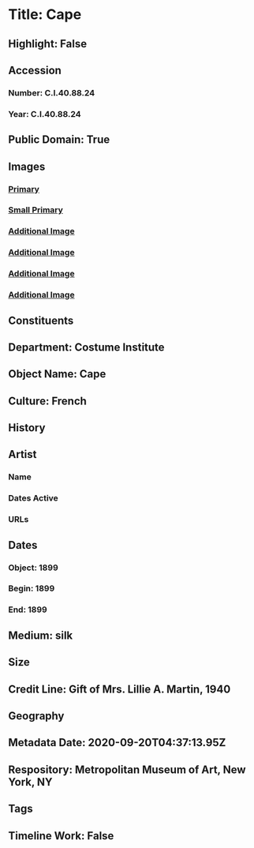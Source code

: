 # Title: Cape
## Highlight: False
## Accession
### Number: C.I.40.88.24
### Year: C.I.40.88.24
## Public Domain: True
## Images
### [Primary](https://images.metmuseum.org/CRDImages/ci/original/C.I.40.88.24_F.jpg)
### [Small Primary](https://images.metmuseum.org/CRDImages/ci/web-large/C.I.40.88.24_F.jpg)
### [Additional Image](https://images.metmuseum.org/CRDImages/ci/original/C.I.40.88.24_S.jpg)
### [Additional Image](https://images.metmuseum.org/CRDImages/ci/original/C.I.40.88.24_B.jpg)
### [Additional Image](https://images.metmuseum.org/CRDImages/ci/original/C.I.40.88.24_d.jpg)
### [Additional Image](https://images.metmuseum.org/CRDImages/ci/original/C.I.40.88.24_label.jpg)
## Constituents
## Department: Costume Institute
## Object Name: Cape
## Culture: French
## History
## Artist
### Name
### Dates Active
### URLs
## Dates
### Object: 1899
### Begin: 1899
### End: 1899
## Medium: silk
## Size
## Credit Line: Gift of Mrs. Lillie A. Martin, 1940
## Geography
## Metadata Date: 2020-09-20T04:37:13.95Z
## Respository: Metropolitan Museum of Art, New York, NY
## Tags
## Timeline Work: False